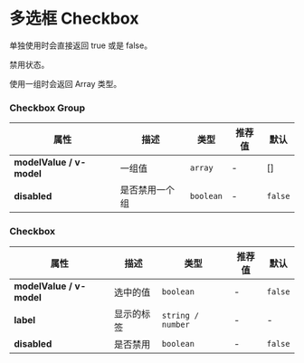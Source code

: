 # 多选框 Checkbox

<ex-code name="ex-checkbox-basic">

单独使用时会直接返回 <g-code>true</g-code> 或是 <g-code>false</g-code>。

</ex-code>

<ex-code name="ex-checkbox-disabled">

禁用状态。

</ex-code>

<ex-code name="ex-checkbox-group">

使用一组时会返回 <g-code>Array</g-code> 类型。

</ex-code>

<ex-footer>

<h3> Checkbox Group </h3>

| 属性                     | 描述           | 类型      | 推荐值 | 默认    |
| ------------------------ | -------------- | --------- | ------ | ------- |
| **modelValue / v-model** | 一组值         | `array`   | -      | []      |
| **disabled**             | 是否禁用一个组 | `boolean` | -      | `false` |

<h3>Checkbox</h3>

| 属性                     | 描述       | 类型              | 推荐值 | 默认    |
| ------------------------ | ---------- | ----------------- | ------ | ------- |
| **modelValue / v-model** | 选中的值   | `boolean`         | -      | `false` |
| **label**                | 显示的标签 | `string / number` | -      | -       |
| **disabled**             | 是否禁用   | `boolean`         | -      | `false` |

</ex-footer>
